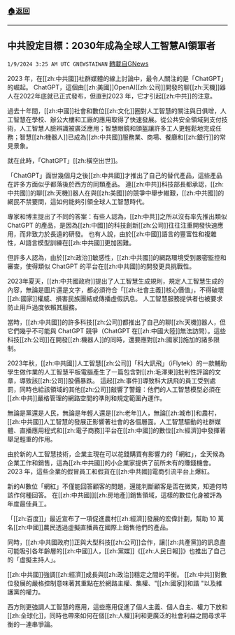 ###  [:house:返回](README.md)
---


## 中共設定目標：2030年成為全球人工智慧AI領軍者
`1/9/2024 3:25 AM UTC GNEWSTAIWAN` [轉載自GNews](https://gnews.org/articles/2199103)



  
2023 年，在[[zh:中共國]]社群媒體的線上討論中，最令人關注的是「ChatGPT」的崛起。
ChatGPT，這個由[[zh:美國]]OpenAI[[zh:公司]]開發的聊[[zh:天機]]器人在2022年底就已正式發布，但直到2023 年，它才引起[[zh:中共]]的注意。

  

過去十年間，[[zh:中國]]社會和數位[[zh:文化]]圈對人工智慧的關注與日俱增，人工智慧在學校、辦公大樓和工廠的應用取得了快速發展。從公共安全領域到支付技術，人工智慧人臉辨識被廣泛應用；智慧眼鏡和頭盔讓許多工人更輕鬆地完成任務；智慧[[zh:機器人]]已成為[[zh:中共國]]服務業、商場、餐廳和[[zh:銀行]]的常見景象。

  

就在此時，「ChatGPT」[[zh:橫空出世]]。

  

「ChatGPT」面世幾個月之後[[zh:中共國]]才推出了自己的替代產品，這些產品在許多方面似乎都落後於西方的同類產品。 連[[zh:中共]]科技部長都承認，[[zh:中共國]]的聊[[zh:天機]]器人在與[[zh:美國]]的競爭中舉步維艱，[[zh:中共國]]的網民不禁要問，這如何能夠引領全球人工智慧時代。

  

專家和博主提出了不同的答案：有些人認為，[[zh:中共]]之所以沒有率先推出類似 ChatGPT 的產品，是因為[[zh:中國]]的科技創新[[zh:公司]]往往注重開發快速應用，而非致力於長遠的研發。 也有人說，由於[[zh:中國]]語言的豐富性和複雜性，AI語言模型訓練在[[zh:中共國]]更加困難。

  

但許多人認為，由於[[zh:政治]]敏感性，[[zh:中共國]]的網路環境受到嚴密監控和審查，使得類似 ChatGPT 的平台在[[zh:中共國]]的開發更具挑戰性。

  

 2023年夏天，[[zh:中共國政府]]提出了人工智慧生成規則，規定人工智慧生成的內容，無論是圖片還是文字，都必須符合「[[zh:社會主義]]核心價值」，不得破壞[[zh:國家]]權威、損害民族團結或傳播虛假訊息。 人工智慧服務提供者也被要求防止用戶過度依賴其服務。

  

當時，[[zh:中共國]]的許多科技[[zh:公司]]都推出了自己的聊[[zh:天機]]器人，但它們幾乎不可能與 ChatGPT 競爭（ChatGPT 在[[zh:中國大陸]]無法訪問）。這些科技[[zh:公司]]在開發[[zh:機器人]]的同時，還要應對[[zh:國家]]施加的諸多限制。 

  

2023年秋，[[zh:中共國]]人工智慧[[zh:公司]]「科大訊飛」（iFlytek）的一款輔助學生做作業的人工智慧平板電腦產生了一篇包含對[[zh:毛澤東]]批判性評論的文章，導致該[[zh:公司]]股價暴跌。 這起[[zh:事件]]導致科大訊飛的員工受到處罰，同時也給該領域的其他[[zh:公司]]敲響了警鐘：他們的人工智慧模型必須在[[zh:中共]]嚴格管理的網路空間的準則和規定範圍內運作。

  

無論是黨還是人民，無論是年輕人還是[[zh:老年]]人，無論[[zh:城市]]和農村，[[zh:中共國]]人工智慧的發展正影響著社會的各個層面。人工智慧驅動的社群媒體、直播應用程式和[[zh:電子商務]]平台在[[zh:中國]]的數位[[zh:經濟]]中發揮著舉足輕重的作用。

  

由於新的人工智慧技術，企業主現在可以花錢購買有影響力的「網紅」，全天候為企業工作和銷售，這為[[zh:中共國]]的小企業家提供了前所未有的賺錢機會。2023 年，這些企業的假冒員工和假貨在[[zh:中共國]]電商引流平台上爆紅。

  

新的AI數位「網紅」不僅能回答顧客的問題，還能判斷顧客是否在微笑，知道何時該作何種回答。 在[[zh:中共國]][[zh:房地產]]銷售領域，這樣的數位化身被評為年度最佳員工。

  

「[[zh:百度]]」最近宣布了一項促進農村[[zh:經濟]]發展的宏偉計劃，幫助 10 萬名[[zh:中國]]農民透過虛擬直播員在國際上銷售他們的產品。

  

同時，[[zh:中共國政府]]正與大型科技[[zh:公司]]合作，讓[[zh:共產黨]]的訊息盡可能吸引各年齡層的[[zh:中國]]人，[[zh:黨媒]]《[[zh:人民日報]]》也推出了自己的「虛擬主持人」。

  

[[zh:中共國]]強調[[zh:經濟]]成長與[[zh:政治]]穩定之間的平衡。 [[zh:中共]]對數位發展的嚴格控制意味著其重點在於網路主權、集權、"[[zh:國家]]和諧 "以及維護黨的權力。

  

西方則更強調人工智慧的應用，這些應用促進了個人主義、個人自主、權力下放和[[zh:全球化]]，同時也帶來如何在個[[zh:人權]]利和更廣泛的社會利益之間尋求平衡的一連串爭論。
